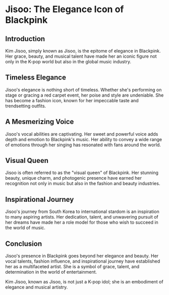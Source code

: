 
# Jisoo: The Elegance Icon of Blackpink

## Introduction

Kim Jisoo, simply known as Jisoo, is the epitome of elegance in Blackpink. Her grace, beauty, and musical talent have made her an iconic figure not only in the K-pop world but also in the global music industry.

## Timeless Elegance

Jisoo's elegance is nothing short of timeless. Whether she's performing on stage or gracing a red carpet event, her poise and style are undeniable. She has become a fashion icon, known for her impeccable taste and trendsetting outfits.

## A Mesmerizing Voice

Jisoo's vocal abilities are captivating. Her sweet and powerful voice adds depth and emotion to Blackpink's music. Her ability to convey a wide range of emotions through her singing has resonated with fans around the world.

## Visual Queen

Jisoo is often referred to as the "visual queen" of Blackpink. Her stunning beauty, unique charm, and photogenic presence have earned her recognition not only in music but also in the fashion and beauty industries.

## Inspirational Journey

Jisoo's journey from South Korea to international stardom is an inspiration to many aspiring artists. Her dedication, talent, and unwavering pursuit of her dreams have made her a role model for those who wish to succeed in the world of music.

## Conclusion

Jisoo's presence in Blackpink goes beyond her elegance and beauty. Her vocal talents, fashion influence, and inspirational journey have established her as a multifaceted artist. She is a symbol of grace, talent, and determination in the world of entertainment.

Kim Jisoo, known as Jisoo, is not just a K-pop idol; she is an embodiment of elegance and musical artistry.
